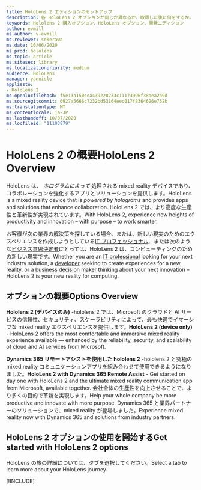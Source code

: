 ```yaml
---
title: HoloLens 2 エディションのセットアップ
description: 各 HoloLens 2 オプションが同じか異なるか、取得した後に何をするか。
keywords: Hololens 2 購入オプション、HoloLens オプション、開発エディション
author: evmill
ms.author: v-evmill
ms.reviewer: sekerawa
ms.date: 10/06/2020
ms.prod: hololens
ms.topic: article
ms.sitesec: library
ms.localizationpriority: medium
audience: HoloLens
manager: yannisle
appliesto:
- HoloLens 2
ms.openlocfilehash: f5e13a150cea439228233c11173996f38aea2a9d
ms.sourcegitcommit: 6927a5666c7232bd53164eec017f8364626e752b
ms.translationtype: MT
ms.contentlocale: ja-JP
ms.lasthandoff: 10/07/2020
ms.locfileid: "11103879"
---
```

# <span data-ttu-id="9c284-104">HoloLens 2 の概要</span><span class="sxs-lookup"><span data-stu-id="9c284-104">HoloLens 2 Overview</span></span>

<span data-ttu-id="9c284-105">HoloLens は、 *ホログラムによって* 処理される mixed reality デバイスであり、コラボレーションを強化するアプリとソリューションを提供します。</span><span class="sxs-lookup"><span data-stu-id="9c284-105">HoloLens is a mixed reality device that is *powered by holograms* and provides apps and solutions that enhance collaboration.</span></span> <span data-ttu-id="9c284-106">HoloLens 2 では、より高度な生産性と革新性が実現されています。</span><span class="sxs-lookup"><span data-stu-id="9c284-106">With HoloLens 2, experience new heights of productivity and innovation – with purpose – to work smarter.</span></span>

<span data-ttu-id="9c284-107">お客様が次の業界の解決策を探している場合、または、新しい現実のためのエクスペリエンスを作成しようとしている[IT プロフェッショナル](https://www.microsoft.com/hololens/apps)、または次のような[ビジネス意思決定](https://www.microsoft.com/hololens/apps)[者](https://www.microsoft.com/hololens/developers)にとっては、HoloLens 2 は、コンピューティングのための新しい現実です。</span><span class="sxs-lookup"><span data-stu-id="9c284-107">Whether you are an [IT professional](https://www.microsoft.com/hololens/apps) looking for your next industry solution, a [developer](https://www.microsoft.com/hololens/developers) seeking to create experiences for a new reality, or a [business decision maker](https://www.microsoft.com/hololens/apps) thinking about your next innovation – HoloLens 2 is your new reality for computing.</span></span> 

## <span data-ttu-id="9c284-108">オプションの概要</span><span class="sxs-lookup"><span data-stu-id="9c284-108">Options Overview</span></span>

<span data-ttu-id="9c284-109">**Hololens 2 (デバイスのみ)** -hololens 2 では、Microsoft のクラウドと AI サービスの信頼性、セキュリティ、スケーラビリティによって、最も快適でイマーシブな mixed reality エクスペリエンスを提供します。</span><span class="sxs-lookup"><span data-stu-id="9c284-109">**HoloLens 2 (device only)** - HoloLens 2 offers the most comfortable and immersive mixed reality experience available — enhanced by the reliability, security, and scalability of cloud and AI services from Microsoft.</span></span>

<span data-ttu-id="9c284-110">**Dynamics 365 リモートアシストを使用した hololens 2** -hololens 2 と究極の mixed reality コミュニケーションアプリを組み合わせて使用できるようになりました。</span><span class="sxs-lookup"><span data-stu-id="9c284-110">**HoloLens 2 with Dynamics 365 Remote Assist** - Get started on day one with HoloLens 2 and the ultimate mixed reality communication app from Microsoft, available together.</span></span> <span data-ttu-id="9c284-111">会社全体の生産性を向上させることで、より多くの目的で革新を実現します。</span><span class="sxs-lookup"><span data-stu-id="9c284-111">Help your whole company be more productive and innovate with more purpose.</span></span> <span data-ttu-id="9c284-112">Dynamics 365 と業界パートナーのソリューションで、mixed reality が登場しました。</span><span class="sxs-lookup"><span data-stu-id="9c284-112">Experience mixed reality now with Dynamics 365 and solutions from industry partners.</span></span>

## <span data-ttu-id="9c284-113">HoloLens 2 オプションの使用を開始する</span><span class="sxs-lookup"><span data-stu-id="9c284-113">Get started with HoloLens 2 options</span></span>
<span data-ttu-id="9c284-114">HoloLens の旅の詳細については、タブを選択してください。</span><span class="sxs-lookup"><span data-stu-id="9c284-114">Select a tab to learn more about your HoloLens journey.</span></span> 

[!INCLUDE[](includes/options-overview.md)]

